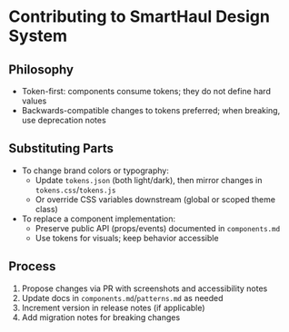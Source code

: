 # Contributing to SmartHaul Design System

## Philosophy
- Token-first: components consume tokens; they do not define hard values
- Backwards-compatible changes to tokens preferred; when breaking, use deprecation notes

## Substituting Parts
- To change brand colors or typography:
  - Update `tokens.json` (both light/dark), then mirror changes in `tokens.css`/`tokens.js`
  - Or override CSS variables downstream (global or scoped theme class)
- To replace a component implementation:
  - Preserve public API (props/events) documented in `components.md`
  - Use tokens for visuals; keep behavior accessible

## Process
1. Propose changes via PR with screenshots and accessibility notes
2. Update docs in `components.md`/`patterns.md` as needed
3. Increment version in release notes (if applicable)
4. Add migration notes for breaking changes